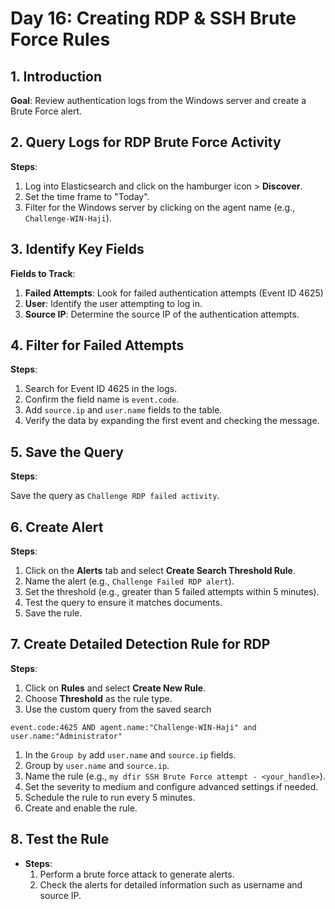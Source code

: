 # Day 16: Creating RDP & SSH Brute Force Rules
## 1. Introduction

**Goal**: Review authentication logs from the Windows server and create a Brute Force alert.

## 2. Query Logs for RDP Brute Force Activity

**Steps**:

1. Log into Elasticsearch and click on the hamburger icon > **Discover**.
2. Set the time frame to "Today".
3. Filter for the Windows server by clicking on the agent name (e.g., `Challenge-WIN-Haji`).

## 3. Identify Key Fields

**Fields to Track**:

1. **Failed Attempts**: Look for failed authentication attempts (Event ID 4625)
2. **User**: Identify the user attempting to log in.
3. **Source IP**: Determine the source IP of the authentication attempts.

## 4. Filter for Failed Attempts

**Steps**:

1. Search for Event ID 4625 in the logs.
2. Confirm the field name is `event.code`.
3. Add `source.ip` and `user.name` fields to the table.
4. Verify the data by expanding the first event and checking the message.

## 5. Save the Query

**Steps**:

Save the query as `Challenge RDP failed activity`.

## 6. Create Alert

**Steps**:

1. Click on the **Alerts** tab and select **Create Search Threshold Rule**.
2. Name the alert (e.g., `Challenge Failed RDP alert`).
3. Set the threshold (e.g., greater than 5 failed attempts within 5 minutes).
4. Test the query to ensure it matches documents.
5. Save the rule.

## 7. Create Detailed Detection Rule for RDP

**Steps**:

1. Click on **Rules** and select **Create New Rule**.
2. Choose **Threshold** as the rule type.
3. Use the custom query from the saved search
```
event.code:4625 AND agent.name:"Challenge-WIN-Haji" and user.name:"Administrator" 
```
1. In the `Group by` add `user.name` and `source.ip` fields.
2. Group by `user.name` and `source.ip`.
3. Name the rule (e.g., `my dfir SSH Brute Force attempt - <your_handle>`).
4. Set the severity to medium and configure advanced settings if needed.
5. Schedule the rule to run every 5 minutes.
6. Create and enable the rule.

## 8. Test the Rule

- **Steps**:
    1. Perform a brute force attack to generate alerts.
    2. Check the alerts for detailed information such as username and source IP.
